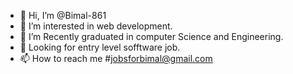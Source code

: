 - 👋 Hi, I’m @Bimal-861
- 👀 I’m interested in web development.
- 🌱 I’m Recently graduated in computer Science and Engineering.
- 💞 Looking for entry level sofftware job.
- 📫 How to reach me #jobsforbimal@gmail.com

<!---
Bimal-861/Bimal-861 is a ✨ special ✨ repository because its `README.md` (this file) appears on your GitHub profile.
You can click the Preview link to take a look at your changes.
--->
